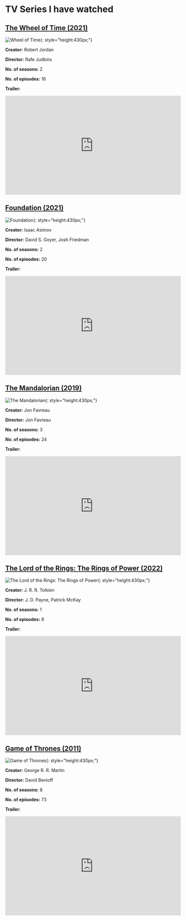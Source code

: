 # TV Series I have watched

## [The Wheel of Time (2021)](https://en.wikipedia.org/wiki/The_Wheel_of_Time_(TV_series))

![Wheel of Time](img/wheel-of-time.jpg){: style="height:430px;"}

**Creator:** Robert Jordan

**Director:** Rafe Judkins

**No. of seasons:** 2

**No. of episodes:** 16

**Trailer:**

<iframe width="560" height="315" src="https://www.youtube.com/embed/11ZozKfRqvA?si=62JDyUkcwAfww959" title="YouTube video player" frameborder="0" allow="accelerometer; autoplay; clipboard-write; encrypted-media; gyroscope; picture-in-picture; web-share" referrerpolicy="strict-origin-when-cross-origin" allowfullscreen></iframe>

## [Foundation (2021)](https://en.wikipedia.org/wiki/Foundation_(TV_series))

![Foundation](img/foundation.jpg){: style="height:430px;"}

**Creator:** Isaac Asimov

**Director:** David S. Goyer, Josh Friedman

**No. of seasons:** 2

**No. of episodes:** 20

**Trailer:**

<iframe width="560" height="315" src="https://www.youtube.com/embed/X4QYV5GTz7c?si=W3w5Bw8a5u5_uVRZ" title="YouTube video player" frameborder="0" allow="accelerometer; autoplay; clipboard-write; encrypted-media; gyroscope; picture-in-picture; web-share" referrerpolicy="strict-origin-when-cross-origin" allowfullscreen></iframe>

## [The Mandalorian (2019)](https://en.wikipedia.org/wiki/The_Mandalorian)

![The Mandalorian](img/mandalorian.jpg){: style="height:430px;"}

**Creator:** Jon Favreau

**Director:** Jon Favreau

**No. of seasons:** 3

**No. of episodes:** 24

**Trailer:**

<iframe width="560" height="315" src="https://www.youtube.com/embed/aOC8E8z_ifw?si=67nTRDPvPMxBJ81z" title="YouTube video player" frameborder="0" allow="accelerometer; autoplay; clipboard-write; encrypted-media; gyroscope; picture-in-picture; web-share" referrerpolicy="strict-origin-when-cross-origin" allowfullscreen></iframe>

## [The Lord of the Rings: The Rings of Power (2022)](https://en.wikipedia.org/wiki/The_Lord_of_the_Rings:_The_Rings_of_Power)

![The Lord of the Rings: The Rings of Power](img/rings-of-power.jpg){: style="height:430px;"}

**Creator:** J. R. R. Tolkien

**Director:** J. D. Payne, Patrick McKay

**No. of seasons:** 1

**No. of episodes:** 8

**Trailer:**

<iframe width="560" height="315" src="https://www.youtube.com/embed/x8UAUAuKNcU?si=I81jHTCaNWUin1iU" title="YouTube video player" frameborder="0" allow="accelerometer; autoplay; clipboard-write; encrypted-media; gyroscope; picture-in-picture; web-share" referrerpolicy="strict-origin-when-cross-origin" allowfullscreen></iframe>

## [Game of Thrones (2011)](https://en.wikipedia.org/wiki/Game_of_Thrones)

![Game of Thrones](img/game-of-thrones.jpg){: style="height:430px;"}

**Creator:** George R. R. Martin

**Director:** David Benioff

**No. of seasons:** 8

**No. of episodes:** 73

**Trailer:**

<iframe width="560" height="315" src="https://www.youtube.com/embed/KPLWWIOCOOQ?si=72pnMdoRn_0brZK9" title="YouTube video player" frameborder="0" allow="accelerometer; autoplay; clipboard-write; encrypted-media; gyroscope; picture-in-picture; web-share" referrerpolicy="strict-origin-when-cross-origin" allowfullscreen></iframe>
